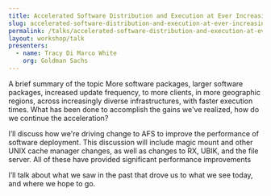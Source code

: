 ```yaml
---
title: Accelerated Software Distribution and Execution at Ever Increasing Scale
slug: accelerated-software-distribution-and-execution-at-ever-increasing-scale
permalink: /talks/accelerated-software-distribution-and-execution-at-ever-increasing-scale/
layout: workshop/talk
presenters:
  - name: Tracy Di Marco White
    org: Goldman Sachs
---
```


A brief summary of the topic More software packages, larger software packages,
increased update frequency, to more clients, in more geographic regions, across
increasingly diverse infrastructures, with faster execution times. What has
been done to accomplish the gains we've realized, how do we continue the
acceleration?

I’ll discuss how we're driving change to AFS to improve the performance of
software deployment. This discussion will include magic mount and other UNIX
cache manager changes, as well as changes to RX, UBIK, and the file server. All
of these have provided significant performance improvements

I’ll talk about what we saw in the past that drove us to what we see today, and
where we hope to go.
